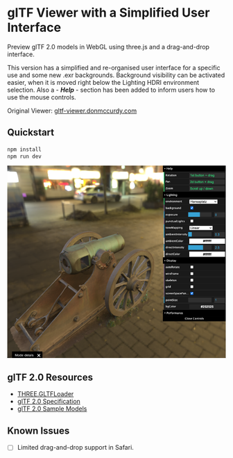 # glTF Viewer with a Simplified User Interface 

Preview glTF 2.0 models in WebGL using three.js and a drag-and-drop interface. 

This version has a simplified and re-organised user interface for a specific use and some new .exr backgrounds. Background visibility can be activated easier, when it is moved right below the Lighting HDRI environment selection. Also a - **_Help_** - section has been added to inform users how to use the mouse controls. 

Original Viewer: [gltf-viewer.donmccurdy.com](https://gltf-viewer.donmccurdy.com/)

## Quickstart

```
npm install
npm run dev
```

![screenshot](/glTF_GUI_example.png)

## glTF 2.0 Resources

-   [THREE.GLTFLoader](https://threejs.org/docs/#examples/en/loaders/GLTFLoader)
-   [glTF 2.0 Specification](https://github.com/KhronosGroup/glTF/blob/master/specification/2.0/README.md)
-   [glTF 2.0 Sample Models](https://github.com/KhronosGroup/glTF-Sample-Models/tree/master/2.0/)

## Known Issues

-   [ ] Limited drag-and-drop support in Safari.

